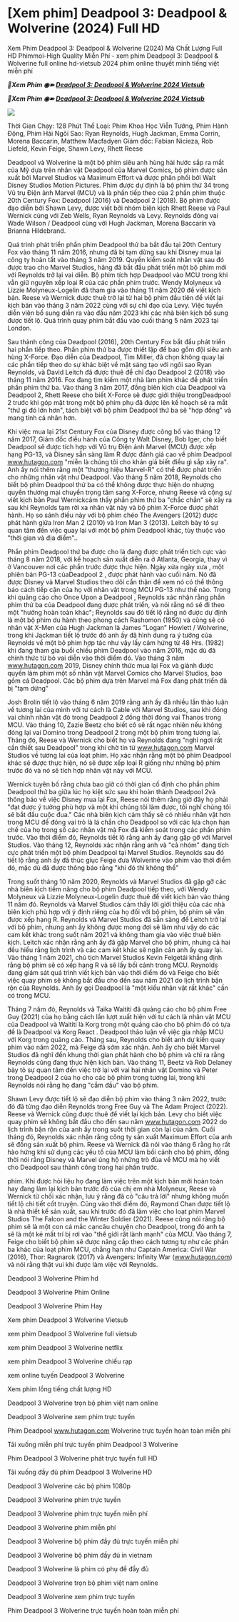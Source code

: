 <h1>[Xem phim] Deadpool 3: Deadpool & Wolverine (2024) Full HD </h1>

Xem Phim Deadpool 3: Deadpool & Wolverine (2024) Mà Chất Lượng Full HD Phimmoi-High Quality Miễn Phí - xem phim Deadpool 3: Deadpool & Wolverine full online hd-vietsub 2024 phim online thuyết minh tiếng việt miễn phí

<p><b><I>📀Xem Phim ◉➽ <a href="https://t.co/YL4yLyZbG1" rel="noopener">Deadpool 3: Deadpool & Wolverine 2024 Vietsub</a></I></b></p>

<p><b><I>📀Xem Phim ◉➽ <a href="https://t.co/YL4yLyZbG1" rel="noopener">Deadpool 3: Deadpool & Wolverine 2024 Vietsub</a></I></b></p>

<img src="https://blogger.googleusercontent.com/img/b/R29vZ2xl/AVvXsEjILy-qSbvxmWryz2j1Xtlo87DqYgSA3RSZSYYo0RSt8zo0sjo9cMs0s1eMR5KUdj66dl15MTq0esUYRqhhXkQtmnK4NIvg6Mj4xn4t_xObeRzOS6u_c7jsaZKMOl1BhOOaDoLBrhhL29xXY1vVYg4I6PrlzfrIN8G14JcDANiD3M_dFXuHmI9-UK-6yPlf/s16000/4.png" />

Thời Gian Chạy: 128 Phút
Thể Loại: Phim Khoa Học Viễn Tưởng, Phim Hành Động, Phim Hài
Ngôi Sao: Ryan Reynolds, Hugh Jackman, Emma Corrin, Morena Baccarin, Matthew Macfadyen
Giám đốc: Fabian Nicieza, Rob Liefeld, Kevin Feige, Shawn Levy, Rhett Reese

Deadpool và Wolverine là một bộ phim siêu anh hùng hài hước sắp ra mắt của Mỹ dựa trên nhân vật Deadpool của Marvel Comics, bộ phim được sản xuất bởi Marvel Studios và Maximum Effort và được phân phối bởi Walt Disney Studios Motion Pictures. Phim được dự định là bộ phim thứ 34 trong Vũ trụ Điện ảnh Marvel (MCU) và là phần tiếp theo của 2 phần phim thuộc 20th Century Fox: Deadpool (2016) và Deadpool 2 (2018). Bộ phim được đạo diễn bởi Shawn Levy, được viết bởi nhóm biên kịch Rhett Reese và Paul Wernick cùng với Zeb Wells, Ryan Reynolds và Levy. Reynolds đóng vai Wade Wilson / Deadpool cùng với Hugh Jackman, Morena Baccarin và Brianna Hildebrand.

Quá trình phát triển phần phim Deadpool thứ ba bắt đầu tại 20th Century Fox vào tháng 11 năm 2016, nhưng đã bị tạm dừng sau khi Disney mua lại công ty hoàn tất vào tháng 3 năm 2019. Quyền kiểm soát nhân vật sau đó được trao cho Marvel Studios, hãng đã bắt đầu phát triển một bộ phim mới với Reynolds trở lại vai diễn. Bộ phim tích hợp Deadpool vào MCU trong khi vẫn giữ nguyên xếp loại R của các phần phim trước. Wendy Molyneux và Lizzie Molyneux-Logelin đã tham gia vào tháng 11 năm 2020 để viết kịch bản. Reese và Wernick được thuê trở lại từ hai bộ phim đầu tiên để viết lại kịch bản vào tháng 3 năm 2022 cùng với sự chỉ đạo của Levy. Việc tuyển diễn viên bổ sung diễn ra vào đầu năm 2023 khi các nhà biên kịch bổ sung được tiết lộ. Quá trình quay phim bắt đầu vào cuối tháng 5 năm 2023 tại London.

Sau thành công của Deadpool (2016), 20th Century Fox bắt đầu phát triển hai phần tiếp theo. Phần phim thứ ba được thiết lập để bao gồm đội siêu anh hùng X-Force. Đạo diễn của Deadpool, Tim Miller, đã chọn không quay lại các phần tiếp theo do sự khác biệt về mặt sáng tạo với ngôi sao Ryan Reynolds, và David Leitch đã được thuê để chỉ đạo Deadpool 2 (2018) vào tháng 11 năm 2016. Fox đang tìm kiếm một nhà làm phim khác để phát triển phần phim thứ ba. Vào tháng 3 năm 2017, đồng biên kịch của Deadpool và Deadpool 2, Rhett Reese cho biết X-Force sẽ được giới thiệu trongDeadpool 2 trước khi góp mặt trong một bộ phim phụ đã được lên kế hoạch sẽ ra mắt "thứ gì đó lớn hơn", tách biệt với bộ phim Deadpool thứ ba sẽ "hợp đồng" và mang tính cá nhân hơn.

Khi việc mua lại 21st Century Fox của Disney được công bố vào tháng 12 năm 2017, Giám đốc điều hành của Công ty Walt Disney, Bob Iger, cho biết Deadpool sẽ được tích hợp với Vũ trụ Điện ảnh Marvel (MCU) được xếp hạng PG-13,  và Disney sẵn sàng làm R được đánh giá cao về phim Deadpool www.hutagon.com "miễn là chúng tôi cho khán giả biết điều gì sắp xảy ra". Anh ấy nói thêm rằng một "thương hiệu Marvel-R" có thể được phát triển cho những nhân vật như Deadpool. Vào tháng 5 năm 2018, Reynolds cho biết bộ phim Deadpool thứ ba có thể không được thực hiện do nhượng quyền thương mại chuyển trọng tâm sang X-Force,  nhưng Reese và cộng sự viết kịch bản Paul Wernickcảm thấy phần phim thứ ba "chắc chắn" sẽ xảy ra sau khi Reynolds tạm rời xa nhân vật này và bộ phim X-Force được phát hành. Họ so sánh điều này với bộ phim chéo The Avengers (2012) được phát hành giữa Iron Man 2 (2010) và Iron Man 3 (2013).  Leitch bày tỏ sự quan tâm đến việc quay lại với một bộ phim Deadpool khác, tùy thuộc vào "thời gian và địa điểm"..

Phần phim Deadpool thứ ba được cho là đang được phát triển tích cực vào tháng 8 năm 2018, với kế hoạch sản xuất diễn ra ở Atlanta, Georgia, thay vì ở Vancouver nơi các phần trước được thực hiện. Ngày xửa ngày xưa , một phiên bản PG-13 củaDeadpool 2 , được phát hành vào cuối năm. Nó đã được Disney và Marvel Studios theo dõi cẩn thận để xem nó có thể thông báo cách tiếp cận của họ với nhân vật trong MCU PG-13 như thế nào.  Trong khi quảng cáo cho Once Upon a Deadpool , Reynolds xác nhận rằng phần phim thứ ba của Deadpool đang được phát triển, và nói rằng nó sẽ đi theo một "hướng hoàn toàn khác";  Reynolds sau đó tiết lộ rằng nó được dự định là một bộ phim du hành theo phong cách Rashomon (1950) và cũng sẽ có nhân vật X-Men của Hugh Jackman là James "Logan" Howlett / Wolverine, trong khi Jackman tiết lộ trước đó anh ấy đã hình dung ra ý tưởng của Reynolds về một bộ phim hợp tác như vậy lấy cảm hứng từ 48 Hrs. (1982) khi đang tham gia buổi chiếu phim Deadpool vào năm 2016, mặc dù đã chính thức từ bỏ vai diễn vào thời điểm đó.  Vào tháng 3 năm www.hutagon.com 2019, Disney chính thức mua lại Fox và giành được quyền làm phim một số nhân vật Marvel Comics cho Marvel Studios, bao gồm cả Deadpool.  Các bộ phim dựa trên Marvel mà Fox đang phát triển đã bị "tạm dừng"

Josh Brolin tiết lộ vào tháng 6 năm 2019 rằng anh ấy đã nhiều lần thảo luận về tương lai của mình với tư cách là Cable với Marvel Studios, sau khi đóng vai chính nhân vật đó trong Deadpool 2 đồng thời đóng vai Thanos trong MCU. Vào tháng 10, Zazie Beetz cho biết cô sẽ rất ngạc nhiên nếu không đóng lại vai Domino trong Deadpool 2 trong một bộ phim trong tương lai. Tháng đó, Reese và Wernick cho biết họ và Reynolds đang "nghỉ ngơi rất cần thiết sau Deadpool" trong khi chờ tin từ www.hutagon.com Marvel Studios về tương lai của loạt phim. Họ xác nhận rằng một bộ phim Deadpool khác sẽ được thực hiện, nó sẽ được xếp loại R giống như những bộ phim trước đó và nó sẽ tích hợp nhân vật này với MCU.


 Wernick tuyên bố rằng chưa bao giờ có thời gian cố định cho phần phim Deadpool thứ ba giữa lúc họ kiệt sức sau khi hoàn thành Deadpool 2và thông báo về việc Disney mua lại Fox, Reese nói thêm rằng giờ đây họ phải "đạt được ý tưởng phù hợp và một khi chúng tôi làm được, tôi nghĩ chúng tôi sẽ bắt đầu cuộc đua." Các nhà biên kịch cảm thấy sẽ có nhiều nhân vật hơn trong MCU để đóng vai trò là lá chắn cho Deadpool so với các lựa chọn hạn chế của họ trong số các nhân vật mà Fox đã kiểm soát trong các phần phim trước.  Vào thời điểm đó, Reynolds tiết lộ rằng anh ấy đang gặp gỡ với Marvel Studios. Vào tháng 12, Reynolds xác nhận rằng anh và "cả nhóm" đang tích cực phát triển một bộ phim Deadpool tại Marvel Studios.  Reynolds sau đó tiết lộ rằng anh ấy đã thúc giục Feige đưa Wolverine vào phim vào thời điểm đó, mặc dù đã được thông báo rằng "khi đó thì không thể"

Trong suốt tháng 10 năm 2020, Reynolds và Marvel Studios đã gặp gỡ các nhà biên kịch tiềm năng cho bộ phim Deadpool tiếp theo, với Wendy Molyneux và Lizzie Molyneux-Logelin được thuê để viết kịch bản vào tháng 11 năm đó. Reynolds và Marvel Studios cảm thấy lời giới thiệu của các nhà biên kịch phù hợp với ý định riêng của họ đối với bộ phim, bộ phim sẽ vẫn được xếp hạng R. Reynolds và Marvel Studios đã sẵn sàng để Leitch trở lại với bộ phim, nhưng anh ấy không được mong đợi sẽ làm như vậy do các cam kết khác trong suốt năm 2021 và không tham gia vào việc thuê biên kịch. Leitch xác nhận rằng anh ấy đã gặp Marvel cho bộ phim, nhưng cả hai đều hiểu rằng lịch trình và các cam kết khác sẽ ngăn cản anh ấy quay lại.  Vào tháng 1 năm 2021, chủ tịch Marvel Studios Kevin Feigetái khẳng định rằng bộ phim sẽ có xếp hạng R và sẽ lấy bối cảnh trong MCU. Reynolds đang giám sát quá trình viết kịch bản vào thời điểm đó và Feige cho biết việc quay phim sẽ không bắt đầu cho đến sau năm 2021 do lịch trình bận rộn của Reynolds. Anh ấy gọi Deadpool là "một kiểu nhân vật rất khác" cần có trong MCU. 

Tháng 7 năm đó, Reynolds và Taika Waititi đã quảng cáo cho bộ phim Free Guy (2021) của họ bằng cách lần lượt xuất hiện với tư cách là nhân vật MCU của Deadpool và Waititi là Korg trong một quảng cáo cho bộ phim đó có tựa đề là Deadpool và Korg React . Deadpool thảo luận về việc gia nhập MCU với Korg trong quảng cáo. Tháng sau, Reynolds cho biết anh dự kiến ​​quay phim vào năm 2022, mà Feige đã sớm xác nhận. Anh ấy cho biết Marvel Studios đã nghĩ đến khung thời gian phát hành cho bộ phim và chỉ ra rằng Reynolds cũng đang thực hiện kịch bản. Vào tháng 11, Beetz và Rob Delaney bày tỏ sự quan tâm đến việc trở lại với vai hai nhân vật Domino và Peter trong Deadpool 2 của họ cho các bộ phim trong tương lai,  trong khi Reynolds nói rằng họ đang "cắm đầu" vào bộ phim.

Shawn Levy được tiết lộ sẽ đạo diễn bộ phim vào tháng 3 năm 2022, trước đó đã từng đạo diễn Reynolds trong Free Guy và The Adam Project (2022). Reese và Wernick cũng được thuê để viết lại kịch bản. Levy cho biết việc quay phim sẽ không bắt đầu cho đến sau năm www.hutagon.com 2022 do lịch trình bận rộn của anh ấy trong suốt thời gian còn lại của năm. Cuối tháng đó, Reynolds xác nhận rằng công ty sản xuất Maximum Effort của anh sẽ đồng sản xuất bộ phim. Reese và Wernick đã nói vào tháng 6 rằng họ rất hào hứng khi sử dụng các yếu tố của MCU làm bối cảnh cho bộ phim, đồng thời nói rằng Disney và Marvel ủng hộ những trò đùa về MCU mà họ viết cho Deadpool sau thành công trong hai phần trước. 

phim. Khi được hỏi liệu họ đang làm việc trên một kịch bản mới hoàn toàn hay đang làm lại kịch bản trước đó của chị em nhà Molyneux, Reese và Wernick từ chối xác nhận, lưu ý rằng đã có "câu trả lời" nhưng không muốn tiết lộ chi tiết cốt truyện.  Cũng vào thời điểm đó, Raymond Chan được tiết lộ là nhà thiết kế sản xuất, sau khi trước đó đã làm việc cho loạt phim Marvel Studios The Falcon and the Winter Soldier (2021).  Reese cũng nói rằng bộ phim sẽ là một con cá mắc cạncâu chuyện cho Deadpool, trong đó anh ta sẽ là một kẻ mất trí bị rơi vào "thế giới rất lành mạnh" của MCU. Vào tháng 7, Feige cho biết bộ phim sẽ được nâng cấp theo cách tương tự như các phần ba khác của loạt phim MCU, chẳng hạn như Captain America: Civil War (2016), Thor: Ragnarok (2017) và Avengers: Infinity War (www.hutagon.com) và nói rằng thật vui khi được làm việc với Reynolds.

Deadpool 3 Wolverine Phim hd

Deadpool 3 Wolverine Phim Online

Deadpool 3 Wolverine Phim Hay

Xem phim Deadpool 3 Wolverine Vietsub

xem phim Deadpool 3 Wolverine full vietsub

xem phim Deadpool 3 Wolverine netflix

xem phim Deadpool 3 Wolverine chiếu rạp

xem online tuyến Deadpool 3 Wolverine

Xem phim lồng tiếng chất lượng HD

Deadpool 3 Wolverine trọn bộ phim việt nam online

Deadpool 3 Wolverine xem phim trực tuyến

Phim Deadpool www.hutagon.com Wolverine trực tuyến hoàn toàn miễn phí

Tải xuống miễn phí trực tuyến phim Deadpool 3 Wolverine

Phim Deadpool 3 Wolverine phát trực tuyến full HD

Tải xuống đầy đủ phim Deadpool 3 Wolverine HD

Deadpool 3 Wolverine các bộ phim 1080p

Deadpool 3 Wolverine phim trực tuyến

Deadpool 3 Wolverine phim trực tuyến miễn phí

Deadpool 3 Wolverine phim miễn phí

Deadpool 3 Wolverine bộ phim đầy đủ trực tuyến miễn phí

Deadpool 3 Wolverine bộ phim đầy đủ in vietnam

Deadpool 3 Wolverine là phim có phụ đề đầy đủ

Deadpool 3 Wolverine trọn bộ phim việt nam online

Deadpool 3 Wolverine xem phim trực tuyến

Phim Deadpool 3 Wolverine trực tuyến hoàn toàn miễn phí
